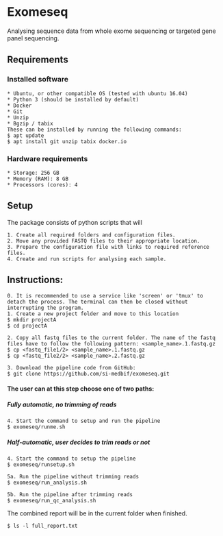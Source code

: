 # Exomeseq
Analysing sequence data from whole exome sequencing or targeted gene panel sequencing.

## Requirements

### Installed software
    * Ubuntu, or other compatible OS (tested with ubuntu 16.04)
    * Python 3 (should be installed by default)
    * Docker
    * Git
    * Unzip
    * Bgzip / tabix
    These can be installed by running the following commands:
    $ apt update
    $ apt install git unzip tabix docker.io
    
### Hardware requirements
    * Storage: 256 GB
    * Memory (RAM): 8 GB
    * Processors (cores): 4
    
## Setup

The package consists of python scripts that will

	1. Create all required folders and configuration files.
	2. Move any provided FASTQ files to their appropriate location.
	3. Prepare the configuration file with links to required reference files.
	4. Create and run scripts for analysing each sample. 

## Instructions:

    0. It is recommended to use a service like 'screen' or 'tmux' to detach the process. The terminal can then be closed without interrupting the program.
	1. Create a new project folder and move to this location
	$ mkdir projectA
	$ cd projectA
	 
    2. Copy all fastq files to the current folder. The name of the fastq files have to follow the following pattern: <sample_name>.1.fastq.gz
    $ cp <fastq_file1/2> <sample_name>.1.fastq.gz
    $ cp <fastq_file2/2> <sample_name>.2.fastq.gz
    
    3. Download the pipeline code from GitHub:
    $ git clone https://github.com/si-medbif/exomeseq.git

#### The user can at this step choose one of two paths:
    
##### Fully automatic, no trimming of reads 
      
	4. Start the command to setup and run the pipeline 
	$ exomeseq/runme.sh
	
##### Half-automatic, user decides to trim reads or not

	4. Start the command to setup the pipeline 
	$ exomeseq/runsetup.sh
	
	5a. Run the pipeline without trimming reads  
    $ exomeseq/run_analysis.sh
    
    5b. Run the pipeline after trimming reads
    $ exomeseq/run_qc_analysis.sh
	 
The combined report will be in the current folder when finished.

    $ ls -l full_report.txt
    